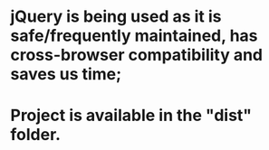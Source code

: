 # jQuery is being used as it is safe/frequently maintained, has cross-browser compatibility and saves us time;

# Project is available in the "dist" folder.
